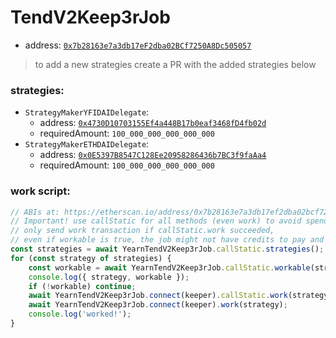 # TendV2Keep3rJob

- address: [`0x7b28163e7a3db17eF2dba02BCf7250A8Dc505057`](https://etherscan.io/address/0x7b28163e7a3db17eF2dba02BCf7250A8Dc505057#code)

> to add a new strategies create a PR with the added strategies below

### strategies:

- `StrategyMakerYFIDAIDelegate`:
    - address: [`0x4730D10703155Ef4a448B17b0eaf3468fD4fb02d`](https://etherscan.io/address/0x4730D10703155Ef4a448B17b0eaf3468fD4fb02d#code)
    - requiredAmount: `100_000_000_000_000_000`
- `StrategyMakerETHDAIDelegate`:
    - address: [`0x0E5397B8547C128Ee20958286436b7BC3f9faAa4`](https://etherscan.io/address/0x0E5397B8547C128Ee20958286436b7BC3f9faAa4#code)
    - requiredAmount: `100_000_000_000_000_000`


### work script:

```ts
// ABIs at: https://etherscan.io/address/0x7b28163e7a3db17ef2dba02bcf7250a8dc505057#code
// Important! use callStatic for all methods (even work) to avoid spending gas
// only send work transaction if callStatic.work succeeded,
// even if workable is true, the job might not have credits to pay and the work tx will revert
const strategies = await YearnTendV2Keep3rJob.callStatic.strategies();
for (const strategy of strategies) {
    const workable = await YearnTendV2Keep3rJob.callStatic.workable(strategy);
    console.log({ strategy, workable });
    if (!workable) continue;
    await YearnTendV2Keep3rJob.connect(keeper).callStatic.work(strategy);
    await YearnTendV2Keep3rJob.connect(keeper).work(strategy);
    console.log('worked!');
}
```
